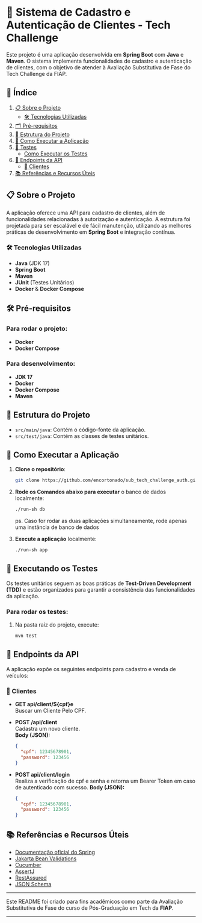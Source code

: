 # 👤 Sistema de Cadastro e Autenticação de Clientes - Tech Challenge

Este projeto é uma aplicação desenvolvida em **Spring Boot** com **Java** e **Maven**. O sistema implementa funcionalidades de cadastro e autenticação de clientes, com o objetivo de atender à Avaliação Substitutiva de Fase do Tech Challenge da FIAP.

## 📑 Índice

1. [📋 Sobre o Projeto](#-sobre-o-projeto)
   - [🛠️ Tecnologias Utilizadas](#-tecnologias-utilizadas)
2. [🗂 Pré-requisitos](#-pré-requisitos)
3. [📁 Estrutura do Projeto](#-estrutura-do-projeto)
4. [🚀 Como Executar a Aplicação](#-como-executar-a-aplicação)
5. [🧪 Testes](#-executando-os-testes)
   - [Como Executar os Testes](#para-rodar-os-testes)
6. [🔗 Endpoints da API](#-endpoints-da-api)
   - [👤 Clientes](#-clientes)
7. [📚 Referências e Recursos Úteis](#-referências-e-recursos-úteis)



## 📋 Sobre o Projeto

A aplicação oferece uma API para cadastro de clientes, além de funcionalidades relacionadas à autorização e autenticação. A estrutura foi projetada para ser escalável e de fácil manutenção, utilizando as melhores práticas de desenvolvimento em **Spring Boot** e integração contínua.

### 🛠️ Tecnologias Utilizadas

- **Java** (JDK 17)
- **Spring Boot**
- **Maven**
- **JUnit** (Testes Unitários)
- **Docker** & **Docker Compose**

## 🛠 Pré-requisitos

### Para rodar o projeto:
- **Docker**
- **Docker Compose**

### Para desenvolvimento:
- **JDK 17**
- **Docker**
- **Docker Compose**
- **Maven**

## 📁 Estrutura do Projeto

- `src/main/java`: Contém o código-fonte da aplicação.
- `src/test/java`: Contém as classes de testes unitários.

## 🚀 Como Executar a Aplicação

1. **Clone o repositório**: 
   ```bash
   git clone https://github.com/encortonado/sub_tech_challenge_auth.git
   ```

2. **Rode os Comandos abaixo para executar** o banco de dados localmente:
   ```bash
   ./run-sh db
   ```
   
    ps. Caso for rodar as duas aplicações simultaneamente, rode apenas uma instância de banco de dados

3. **Execute a aplicação** localmente:
   ```bash
   ./run-sh app
   ```

## 🧪 Executando os Testes

Os testes unitários seguem as boas práticas de **Test-Driven Development (TDD)** e estão organizados para garantir a consistência das funcionalidades da aplicação.

### Para rodar os testes:

1. Na pasta raiz do projeto, execute:
   ```bash
   mvn test
   ```

## 🔗 Endpoints da API

A aplicação expõe os seguintes endpoints para cadastro e venda de veículos:

### 👤 Clientes

- **GET api/client/${cpf}e**  
  Buscar um Cliente Pelo CPF.

- **POST /api/client**  
  Cadastra um novo cliente.  
  **Body (JSON):**
  ```json
  {
    "cpf": 12345678901,
    "password": 123456
  }

- **POST api/client/login**  
  Realiza a verificação de cpf e senha e retorna um Bearer Token em caso de autenticado com sucesso.
  **Body (JSON):**
  ```json
  {
    "cpf": 12345678901,
    "password": 123456
  }

## 📚 Referências e Recursos Úteis

- [Documentação oficial do Spring](https://docs.spring.io)
- [Jakarta Bean Validations](https://beanvalidation.org/)
- [Cucumber](https://cucumber.io)
- [AssertJ](https://assertj.github.io/doc/)
- [RestAssured](https://rest-assured.io/)
- [JSON Schema](https://jsonschema.net/app/schemas/390701)

---

Este README foi criado para fins acadêmicos como parte da Avaliação Substitutiva de Fase do curso de Pós-Graduação em Tech da **FIAP**.

--- 

